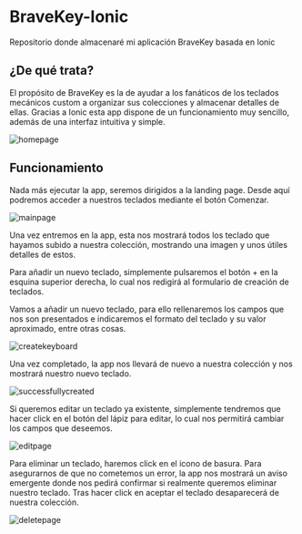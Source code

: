 # BraveKey-Ionic
Repositorio donde almacenaré mi aplicación BraveKey basada en Ionic

## ¿De qué trata?
El propósito de BraveKey es la de ayudar a los fanáticos de los teclados mecánicos custom a organizar sus colecciones y almacenar detalles de ellas.
Gracias a Ionic esta app dispone de un funcionamiento muy sencillo, además de una interfaz intuitiva y simple.

![homepage](https://github.com/torrespedrob/BraveKey-Ionic/blob/main/repositorySnapshots/homepage.png)

## Funcionamiento
Nada más ejecutar la app, seremos dirigidos a la landing page. Desde aquí podremos acceder a nuestros teclados mediante el botón Comenzar.

![mainpage](https://github.com/torrespedrob/BraveKey-Ionic/blob/main/repositorySnapshots/mainpage.png)

Una vez entremos en la app, esta nos mostrará todos los teclado que hayamos subido a nuestra colección, mostrando una imagen y unos útiles detalles de estos.

Para añadir un nuevo teclado, simplemente pulsaremos el botón + en la esquina superior derecha, lo cual nos redigirá al formulario de creación de teclados.

Vamos a añadir un nuevo teclado, para ello rellenaremos los campos que nos son presentados e indicaremos el formato del teclado y su valor aproximado, entre otras cosas.

![createkeyboard](https://github.com/torrespedrob/BraveKey-Ionic/blob/main/repositorySnapshots/createkeyboard.png)

Una vez completado, la app nos llevará de nuevo a nuestra colección y nos mostrará nuestro nuevo teclado.

![successfullycreated](https://github.com/torrespedrob/BraveKey-Ionic/blob/main/repositorySnapshots/successfullycreated.png)

Si queremos editar un teclado ya existente, simplemente tendremos que hacer click en el botón del lápiz para editar, lo cual nos permitirá cambiar los campos que deseemos.

![editpage](https://github.com/torrespedrob/BraveKey-Ionic/blob/main/repositorySnapshots/editpage.png)

Para eliminar un teclado, haremos click en el icono de basura. Para asegurarnos de que no cometemos un error, la app nos mostrará un aviso emergente donde nos pedirá confirmar si realmente queremos eliminar nuestro teclado. Tras hacer click en aceptar el teclado desaparecerá de nuestra colección.

![deletepage](https://github.com/torrespedrob/BraveKey-Ionic/blob/main/repositorySnapshots/deletepage.png)
